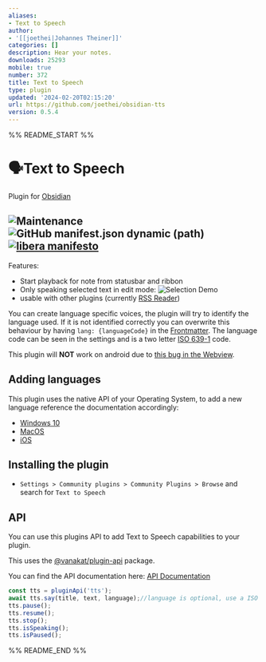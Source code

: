 ```yaml
---
aliases:
- Text to Speech
author:
- '[[joethei|Johannes Theiner]]'
categories: []
description: Hear your notes.
downloads: 25293
mobile: true
number: 372
title: Text to Speech
type: plugin
updated: '2024-02-20T02:15:20'
url: https://github.com/joethei/obsidian-tts
version: 0.5.4
---
```


%% README_START %%

# 🗣️Text to Speech

Plugin for [Obsidian](https://obsidian.md)

![Maintenance](https://shields.io/maintenance/yes/2023)
![GitHub manifest.json dynamic (path)](https://shields.io/github/manifest-json/minAppVersion/joethei/obsidian-tts?label=lowest%20supported%20app%20version)
[![libera manifesto](https://shields.io/badge/libera-manifesto-lightgrey.svg)](https://liberamanifesto.com)
---
Features:

- Start playback for note from statusbar and ribbon
- Only speaking selected text in edit mode:
  ![Selection Demo](https://i.joethei.space/Obsidian_rjttPsYPwj.png)
- usable with other plugins (currently [RSS Reader](https://github.com/joethei/obsidian-rss))

You can create language specific voices,
the plugin will try to identify the language used.
If it is not identified correctly you can overwrite this behaviour
by having
`lang: {languageCode}`
in the [Frontmatter](https://help.obsidian.md/Advanced+topics/YAML+front+matter). The language code can be seen in the
settings and is a two letter [ISO 639-1](https://www.loc.gov/standards/iso639-2/php/English_list.php) code.

This plugin will **NOT** work on android due
to [this bug in the Webview](https://bugs.chromium.org/p/chromium/issues/detail?id=487255).

## Adding languages

This plugin uses the native API of your Operating System, to add a new language reference the documentation accordingly:

- [Windows 10](https://support.microsoft.com/en-us/topic/how-to-download-text-to-speech-languages-for-windows-10-d5a6b612-b3ae-423f-afa5-4f6caf1ec5d3)
- [MacOS](https://support.apple.com/guide/mac-help/change-the-system-language-mh26684/mac)
- [iOS](https://support.apple.com/guide/iphone/change-the-language-and-region-iphce20717a3/ios)

<!--- [Android](https://support.google.com/accessibility/android/answer/6006983?hl=en)-->

## Installing the plugin

- `Settings > Community plugins > Community Plugins > Browse` and search for `Text to Speech`

## API

You can use this plugins API to add Text to Speech capabilities to your plugin.

This uses the [@vanakat/plugin-api](https://www.npmjs.com/package/@vanakat/plugin-api) package.

You can find the API documentation here: [API Documentation](https://joethei.github.io/obsidian-tts/interfaces/TTSService.html)

```js
const tts = pluginApi('tts');
await tts.say(title, text, language);//language is optional, use a ISO 639-1 code
tts.pause();
tts.resume();
tts.stop();
tts.isSpeaking();
tts.isPaused();
```


%% README_END %%